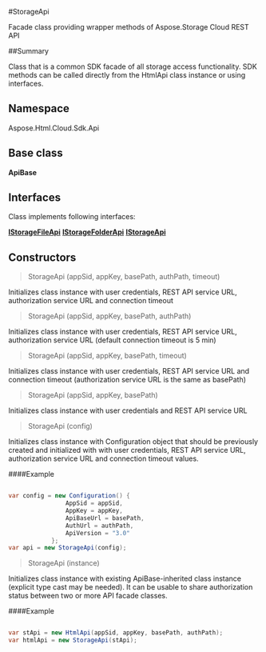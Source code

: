 #StorageApi

Facade class providing wrapper methods of Aspose.Storage Cloud REST API

##Summary

Class that is a common SDK facade of all storage access functionality. 
SDK methods can be called directly from the HtmlApi class instance or using interfaces.

## Namespace 

Aspose.Html.Cloud.Sdk.Api

## Base class

**ApiBase**


## Interfaces

Class implements following interfaces:

[**IStorageFileApi**](IStorageFileApi.md)
[**IStorageFolderApi**](IStorageFolderApi.md)
[**IStorageApi**](IStorageApi.md)

## Constructors

> StorageApi (appSid, appKey, basePath, authPath, timeout)

Initializes class instance with user credentials, REST API service URL, authorization service URL and connection timeout

> StorageApi (appSid, appKey, basePath, authPath)

Initializes class instance with user credentials, REST API service URL, authorization service URL (default connection timeout is 5 min)

> StorageApi (appSid, appKey, basePath, timeout)

Initializes class instance with user credentials, REST API service URL and connection timeout (authorization service URL is the same as basePath)

> StorageApi (appSid, appKey, basePath)

Initializes class instance with user credentials and REST API service URL

> StorageApi (config)

Initializes class instance with Configuration object that should be previously created and initialized with with user credentials, REST API service URL, authorization service URL and connection timeout values.

####Example

```csharp

var config = new Configuration() {
                AppSid = appSid,
				AppKey = appKey,
				ApiBaseUrl = basePath,
				AuthUrl = authPath,
				ApiVersion = "3.0"
            };
var api = new StorageApi(config);

```

> StorageApi (instance)

Initializes class instance with existing ApiBase-inherited class instance (explicit type cast may be needed). It can be usable to share authorization status between two or more API facade classes.

####Example

```csharp

var stApi = new HtmlApi(appSid, appKey, basePath, authPath);
var htmlApi = new StorageApi(stApi);

```
